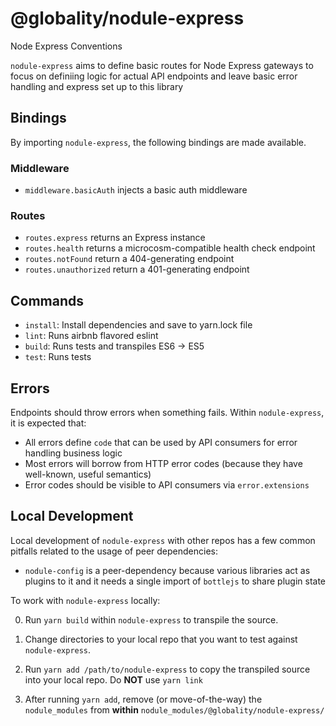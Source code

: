 # @globality/nodule-express

Node Express Conventions

`nodule-express` aims to define basic routes for Node Express gateways to focus on definiing
logic for actual API endpoints and leave basic error handling and express set up to this library

## Bindings

By importing `nodule-express`, the following bindings are made available.

### Middleware

 -  `middleware.basicAuth` injects a basic auth middleware

### Routes

 -  `routes.express` returns an Express instance
 -  `routes.health` returns a microcosm-compatible health check endpoint
 -  `routes.notFound` return a 404-generating endpoint
 -  `routes.unauthorized` return a 401-generating endpoint

## Commands
* `install`: Install dependencies and save to yarn.lock file
* `lint`: Runs airbnb flavored eslint
* `build`: Runs tests and transpiles ES6 -> ES5
* `test`: Runs tests

## Errors

Endpoints should throw errors when something fails. Within `nodule-express`, it is expected that:

 -  All errors define `code` that can be used by API consumers for error handling business logic
 -  Most errors will borrow from HTTP error codes (because they have well-known, useful semantics)
 -  Error codes should be visible to API consumers via `error.extensions`

## Local Development

Local development of `nodule-express` with other repos has a few common pitfalls related to the
usage of peer dependencies:

 -  `nodule-config` is a peer-dependency because various libraries act as plugins to it and it needs
    a single import of `bottlejs` to share plugin state

To work with `nodule-express` locally:

 0. Run `yarn build` within `nodule-express` to transpile the source.

 1. Change directories to your local repo that you want to test against `nodule-express`.

 2. Run `yarn add /path/to/nodule-express` to copy the transpiled source into your local repo.
    Do **NOT** use `yarn link`

 3. After running `yarn add`, remove (or move-of-the-way) the `nodule_modules` from **within**
    `nodule_modules/@globality/nodule-express/`
